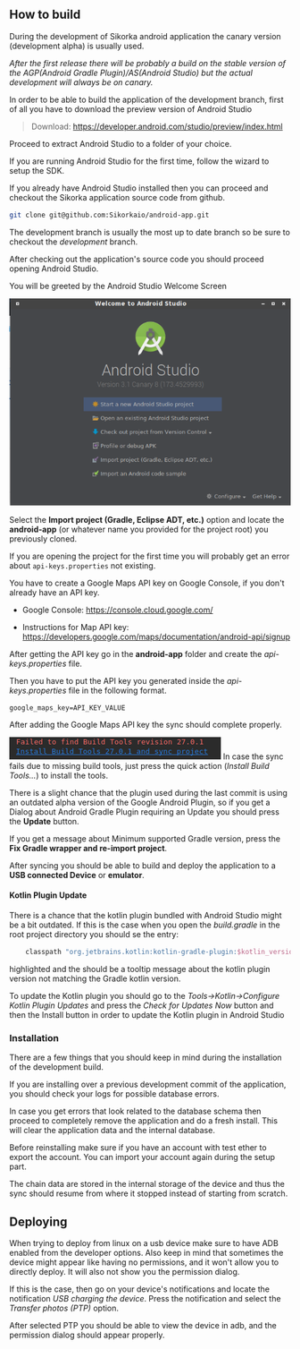 How to build
---------------

During the development of Sikorka android application the canary version (development alpha) is usually used.

*After the first release there will be probably a build on the stable version of the AGP(Android Gradle Plugin)/AS(Android Studio) but the actual development will always be on canary.*

In order to be able to build the application of the development branch, first of all you have to download the preview version of Android Studio

> Download: https://developer.android.com/studio/preview/index.html

Proceed to extract Android Studio to a folder of your choice.

If you are running Android Studio for the first time, follow the wizard to setup the SDK.

If you already have Android Studio installed then you can proceed and checkout the Sikorka application source code from github.

```bash
git clone git@github.com:Sikorkaio/android-app.git
```

The development branch is usually the most up to date branch so be sure to checkout the *development* branch.

After checking out the application's source code you should proceed opening Android Studio.

You will be greeted by the Android Studio Welcome Screen


![Welcome Screen](welcome_screen.png  "Welcome Screen")

Select the **Import project (Gradle, Eclipse ADT, etc.)** option and locate the **android-app** (or whatever name you provided for the project root) you previously cloned.

If you are opening the project for the first time you will probably get an error about `api-keys.properties` not existing.

You have to create a Google Maps API key on Google Console, if you don't already have an API key.

 - Google Console: https://console.cloud.google.com/

 - Instructions for Map API key: https://developers.google.com/maps/documentation/android-api/signup

After getting the API key go in the **android-app** folder and create the *api-keys.properties* file.

Then you have to put the API key you generated inside the *api-keys.properties* file in the following format.

```properties
google_maps_key=API_KEY_VALUE
```

After adding the Google Maps API key the sync should complete properly.

![Missing Build Tools](build_tools.png)
In case the sync fails due to missing build tools, just press the quick action (*Install Build Tools...*) to install the tools.

There is a slight chance that the plugin used during the last commit is using an outdated alpha version of the Google Android Plugin, so if you get a Dialog about Android Gradle Plugin requiring an Update you should press the **Update** button.

If you get a message about Minimum supported Gradle version, press the **Fix Gradle wrapper and re-import project**.

After syncing you should be able to build and deploy the application to a **USB connected Device** or **emulator**.

#### Kotlin Plugin Update

There is a chance that the kotlin plugin bundled with Android Studio might be a bit outdated.
If this is the case when you open the *build.gradle* in the root project directory you
should se the entry:

```groovy
    classpath "org.jetbrains.kotlin:kotlin-gradle-plugin:$kotlin_version"
```
highlighted and the should be a tooltip message about the kotlin plugin version not matching
the Gradle kotlin version.

To update the Kotlin plugin you should go to the *Tools->Kotlin->Configure Kotlin Plugin Updates*
and press the *Check for Updates Now* button and then the Install button in order to update the
Kotlin plugin in Android Studio

### Installation

There are a few things that you should keep in mind during the installation of the development build.

If you are installing over a previous development commit of the application, you should check
your logs for possible database errors.

In case you get errors that look related to the database schema then proceed to completely
remove the application and do a fresh install. This will clear the application data and the
internal database.

Before reinstalling make sure if you have an account with test ether to export the account.
You can import your account again during the setup part.

The chain data are stored in the internal storage of the device and thus the sync should
resume from where it stopped instead of starting from scratch.

## Deploying

When trying to deploy from linux on a usb device make sure to have ADB enabled from the developer options.
Also keep in mind that sometimes the device might appear like having no permissions, and it won't allow you
to directly deploy. It will also not show you the permission dialog.

If this is the case, then go on your device's notifications and locate
the notification *USB charging the device*. Press the notification and
select the *Transfer photos (PTP)* option.

After selected PTP you should be able to view the device in adb,
and the permission dialog should appear properly.

